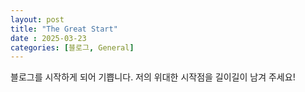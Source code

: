 ```yaml
---
layout: post
title: "The Great Start"
date : 2025-03-23
categories: [블로그, General]
---
```


블로그를 시작하게 되어 기쁩니다. 저의 위대한 시작점을 길이길이 남겨 주세요!

